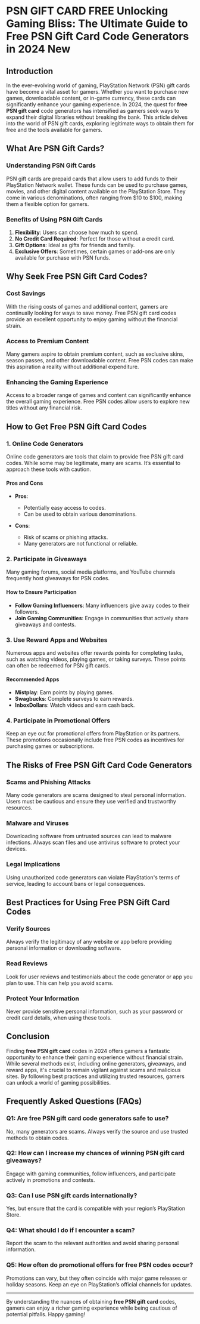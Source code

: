 # PSN GIFT CARD FREE Unlocking Gaming Bliss: The Ultimate Guide to Free PSN Gift Card Code Generators in 2024 New

## Introduction

In the ever-evolving world of gaming, PlayStation Network (PSN) gift cards have become a vital asset for gamers. Whether you want to purchase new games, downloadable content, or in-game currency, these cards can significantly enhance your gaming experience. In 2024, the quest for **free PSN gift card** code generators has intensified as gamers seek ways to expand their digital libraries without breaking the bank. This article delves into the world of PSN gift cards, exploring legitimate ways to obtain them for free and the tools available for gamers.

## What Are PSN Gift Cards?

### Understanding PSN Gift Cards

PSN gift cards are prepaid cards that allow users to add funds to their PlayStation Network wallet. These funds can be used to purchase games, movies, and other digital content available on the PlayStation Store. They come in various denominations, often ranging from $10 to $100, making them a flexible option for gamers.

### Benefits of Using PSN Gift Cards

1. **Flexibility**: Users can choose how much to spend.
2. **No Credit Card Required**: Perfect for those without a credit card.
3. **Gift Options**: Ideal as gifts for friends and family.
4. **Exclusive Offers**: Sometimes, certain games or add-ons are only available for purchase with PSN funds.

## Why Seek Free PSN Gift Card Codes?

### Cost Savings

With the rising costs of games and additional content, gamers are continually looking for ways to save money. Free PSN gift card codes provide an excellent opportunity to enjoy gaming without the financial strain.

### Access to Premium Content

Many gamers aspire to obtain premium content, such as exclusive skins, season passes, and other downloadable content. Free PSN codes can make this aspiration a reality without additional expenditure.

### Enhancing the Gaming Experience

Access to a broader range of games and content can significantly enhance the overall gaming experience. Free PSN codes allow users to explore new titles without any financial risk.

## How to Get Free PSN Gift Card Codes

### 1. Online Code Generators

Online code generators are tools that claim to provide free PSN gift card codes. While some may be legitimate, many are scams. It’s essential to approach these tools with caution.

#### Pros and Cons

- **Pros**:
  - Potentially easy access to codes.
  - Can be used to obtain various denominations.

- **Cons**:
  - Risk of scams or phishing attacks.
  - Many generators are not functional or reliable.

### 2. Participate in Giveaways

Many gaming forums, social media platforms, and YouTube channels frequently host giveaways for PSN codes.

#### How to Ensure Participation

- **Follow Gaming Influencers**: Many influencers give away codes to their followers.
- **Join Gaming Communities**: Engage in communities that actively share giveaways and contests.

### 3. Use Reward Apps and Websites

Numerous apps and websites offer rewards points for completing tasks, such as watching videos, playing games, or taking surveys. These points can often be redeemed for PSN gift cards.

#### Recommended Apps

- **Mistplay**: Earn points by playing games.
- **Swagbucks**: Complete surveys to earn rewards.
- **InboxDollars**: Watch videos and earn cash back.

### 4. Participate in Promotional Offers

Keep an eye out for promotional offers from PlayStation or its partners. These promotions occasionally include free PSN codes as incentives for purchasing games or subscriptions.

## The Risks of Free PSN Gift Card Code Generators

### Scams and Phishing Attacks

Many code generators are scams designed to steal personal information. Users must be cautious and ensure they use verified and trustworthy resources.

### Malware and Viruses

Downloading software from untrusted sources can lead to malware infections. Always scan files and use antivirus software to protect your devices.

### Legal Implications

Using unauthorized code generators can violate PlayStation's terms of service, leading to account bans or legal consequences.

## Best Practices for Using Free PSN Gift Card Codes

### Verify Sources

Always verify the legitimacy of any website or app before providing personal information or downloading software.

### Read Reviews

Look for user reviews and testimonials about the code generator or app you plan to use. This can help you avoid scams.

### Protect Your Information

Never provide sensitive personal information, such as your password or credit card details, when using these tools.

## Conclusion

Finding **free PSN gift card** codes in 2024 offers gamers a fantastic opportunity to enhance their gaming experience without financial strain. While several methods exist, including online generators, giveaways, and reward apps, it's crucial to remain vigilant against scams and malicious sites. By following best practices and utilizing trusted resources, gamers can unlock a world of gaming possibilities.

## Frequently Asked Questions (FAQs)

### Q1: Are free PSN gift card code generators safe to use?

No, many generators are scams. Always verify the source and use trusted methods to obtain codes.

### Q2: How can I increase my chances of winning PSN gift card giveaways?

Engage with gaming communities, follow influencers, and participate actively in promotions and contests.

### Q3: Can I use PSN gift cards internationally?

Yes, but ensure that the card is compatible with your region’s PlayStation Store.

### Q4: What should I do if I encounter a scam?

Report the scam to the relevant authorities and avoid sharing personal information.

### Q5: How often do promotional offers for free PSN codes occur?

Promotions can vary, but they often coincide with major game releases or holiday seasons. Keep an eye on PlayStation’s official channels for updates.

---

By understanding the nuances of obtaining **free PSN gift card** codes, gamers can enjoy a richer gaming experience while being cautious of potential pitfalls. Happy gaming!
